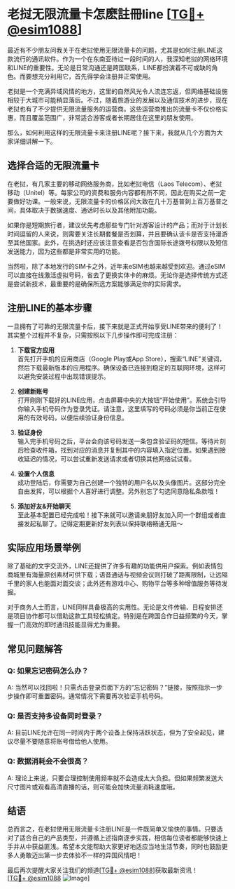 # 老挝无限流量卡怎麽註冊line [[TG💪+ @esim1088](https://t.me/s/esim1088)]

最近有不少朋友问我关于在老挝使用无限流量卡的问题，尤其是如何注册LINE这款流行的通讯软件。作为一个在东南亚待过一段时间的人，我深知老挝的网络环境和LINE的重要性。无论是日常沟通还是跨国联系，LINE都扮演着不可或缺的角色。而要想充分利用它，首先得学会注册并正常使用。

老挝是一个充满异域风情的地方，这里的自然风光令人流连忘返，但网络基础设施相较于大城市可能稍显落后。不过，随着旅游业的发展以及通信技术的进步，现在老挝也有了不少提供无限流量服务的运营商。这些运营商推出的流量卡不仅价格实惠，而且覆盖范围广，非常适合游客或者长期居住在这里的朋友使用。

那么，如何利用这样的无限流量卡来注册LINE呢？接下来，我就从几个方面为大家详细讲解一下。

## 选择合适的无限流量卡

在老挝，有几家主要的移动网络服务商，比如老挝电信（Laos Telecom）、老挝移动（Unitel）等。每家公司的资费和服务内容都有所不同，因此在购买之前一定要做好功课。一般来说，无限流量卡的价格区间大致在几十万基普到上百万基普之间，具体取决于数据速度、通话时长以及其他附加功能。

如果你是短期旅行者，建议优先考虑那些专门针对游客设计的产品；而对于计划长时间逗留的人来说，则需要关注长期套餐是否划算，并且要确认该卡是否支持漫游至其他国家。此外，在挑选时还应该注意查看是否包含国际长途拨号权限以及短信发送能力，因为这些都是非常实用的功能。

当然啦，除了本地发行的SIM卡之外，近年来eSIM也越来越受到欢迎。通过eSIM可以直接在线激活虚拟号码，省去了更换实体卡的麻烦。无论你是选择传统方式还是尝试新技术，最重要的是确保所选方案能够满足你的实际需求。

## 注册LINE的基本步骤

一旦拥有了可靠的无限流量卡后，接下来就是正式开始享受LINE带来的便利了！其实整个过程并不复杂，只需按照以下几步操作即可完成注册：

1. **下载官方应用**  
   首先打开手机的应用商店（Google Play或App Store），搜索“LINE”关键词，然后下载最新版本的应用程序。确保设备已连接到稳定的互联网环境，这样可以避免安装过程中出现错误提示。

2. **创建新账号**  
   打开刚刚下载好的LINE应用，点击屏幕中央的大按钮“开始使用”。系统会引导你输入手机号码作为登录凭证。请注意，这里填写的号码必须是你当前正在使用的有效号码，以便后续验证身份信息。

3. **验证身份**  
   输入完手机号码之后，平台会向该号码发送一条包含验证码的短信。等待片刻后检查收件箱，找到对应的消息并复制其中的内容填入指定位置。如果遇到接收延迟的情况，可以尝试重新发送请求或者切换其他网络试试看。

4. **设置个人信息**  
   成功登陆后，你需要为自己创建一个独特的用户名以及头像图片。这部分完全自由发挥，可以根据个人喜好进行调整。另外别忘了勾选同意隐私条款哦！

5. **添加好友&开始聊天**  
   至此基本配置已经完成啦！接下来就可以邀请亲朋好友加入同一个群组或者直接发起私聊了。记得定期更新好友列表以保持联络畅通无阻～

## 实际应用场景举例

除了基础的文字交流外，LINE还提供了许多有趣的功能供用户探索。例如表情包商城里有海量原创素材可供下载；语音通话与视频会议则打破了距离限制，让远隔千里的家人也能面对面交谈；此外还有游戏中心、购物平台等多种增值服务等待发掘。

对于商务人士而言，LINE同样具备极高的实用性。无论是文件传输、日程安排还是项目协作都可以借助这款工具轻松搞定。特别是在跨国合作日益频繁的今天，掌握一门高效的即时通讯技能显得尤为重要。

## 常见问题解答

### Q: 如果忘记密码怎么办？
A: 当然可以找回啦！只需点击登录页面下方的“忘记密码？”链接，按照指示一步步操作即可重置密码。通常情况下需要再次验证手机号码。

### Q: 是否支持多设备同时登录？
A: 目前LINE允许在同一时间内于两个设备上保持活跃状态，但为了安全起见，建议尽量不要随意将账号借给他人使用。

### Q: 数据消耗会不会很高？
A: 理论上来说，只要合理控制使用频率就不会造成太大负担。但如果频繁发送大尺寸图片或观看高清直播的话，则可能会加快流量消耗速度哦。

## 结语

总而言之，在老挝使用无限流量卡注册LINE是一件既简单又愉快的事情。只要选对了适合自己的产品类型，并遵循上述指南逐步实践，相信每位读者都能够快速上手并从中获益匪浅。希望本文能帮助大家更好地适应当地生活节奏，同时也鼓励更多人勇敢迈出第一步去体验不一样的异国风情吧！

最后再次提醒大家关注我们的频道[[TG💪+ @esim1088](https://t.me/s/esim1088)]获取最新资讯！  
[[TG💪+ @esim1088](https://t.me/s/esim1088) ![Image](https://i.postimg.cc/4NQfJmqS/Snipaste-2025-05-13-00-14-12.png)]